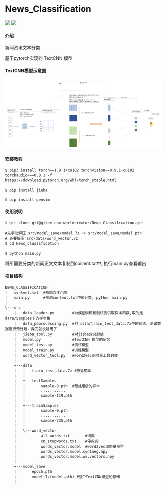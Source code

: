# News_Classification

<img src="https://img.shields.io/badge/pytorch-1.8.1GPU-orange"> <img src="https://img.shields.io/badge/python-3.6-green">



#### 介绍
新闻资讯文本分类

基于pytorch实现的 TextCNN 模型



#### TextCNN模型示意图

<img src="./TextCNN.png">





#### 安装教程

```shell
$ pip3 install torch==1.8.1+cu102 torchvision==0.9.1+cu102 torchaudio===0.8.1 -f https://download.pytorch.org/whl/torch_stable.html

$ pip install jieba

$ pip install gensim
```



#### 使用说明

```shell
$ git clone git@gitee.com:worldcreator/News_Classification.git

#先手动解压 src/model_save/model.7z -> src/model_save/model.pth 
# 还要解压 src/data/word_vector.7z
$ cd News_Classification

$ python main.py
```

将所需要分类的新闻正文文本复制到content.txt中, 执行main.py查看输出




#### 项目结构

```
NEWS_CLASSIFICATION
|   content.txt  #预测文本内容
|   main.py      #预测content.txt中的分类, python main.py
|   
\---src
    |   data_loader.py        #为模型训练和测试提供取样本函数,取的是dara/Samples下的样本集
    |   data_peprocessing.py  #对 data/train_test_data.7z中的训练、测试数据进行预处理，弄完就没啥用了
    |   jieba_tool.py		  #对jieba分词封装
    |   model.py			  #TextCNN 模型的定义
    |   model_test.py		  #测试模型
    |   model_train.py		  #训练模型
    |   word_vector_tool.py   #word2vec词向量工具封装
    |   
    +---data
    |   |   train_test_data.7z #原始样本
    |   |   
    |   +---testSamples
    |   |       sample-0.pth  #预处理后的样本
	|	|		...........
    |   |       sample-119.pth
    |   |       
    |   +---trainSamples
	|   |       sample-0.pth
	|	|		...........
    |   |       sample-235.pth
    |   |       
    |   \---word_vector
    |           all_words.txt 		#词库
    |           cn_stopwords.txt 	#停用词
    |           words_vector.model	#word2vec词向量模型
    |           words_vector.model.syn1neg.npy
    |           words_vector.model.wv.vectors.npy
    |           
    +---model_save
    |       epoch.pth 
    |       model.7z(model.pth) #整个TextCNN模型的存储
    |       
```
